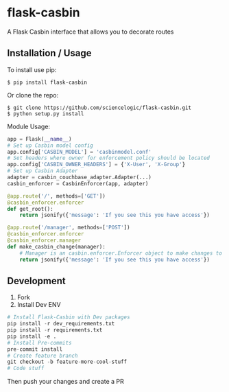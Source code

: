 flask-casbin
===============================

A Flask Casbin interface that allows you to decorate routes

Installation / Usage
--------------------

To install use pip:
```
$ pip install flask-casbin
```

Or clone the repo:
```
$ git clone https://github.com/sciencelogic/flask-casbin.git
$ python setup.py install
```

Module Usage:
```python
app = Flask(__name__)
# Set up Casbin model config
app.config['CASBIN_MODEL'] = 'casbinmodel.conf'
# Set headers where owner for enforcement policy should be located
app.config['CASBIN_OWNER_HEADERS'] = {'X-User', 'X-Group'}
# Set up Casbin Adapter
adapter = casbin_couchbase_adapter.Adapter(...)
casbin_enforcer = CasbinEnforcer(app, adapter)

@app.route('/', methods=['GET'])
@casbin_enforcer.enforcer
def get_root():
    return jsonify({'message': 'If you see this you have access'})

@app.route('/manager', methods=['POST'])
@casbin_enforcer.enforcer
@casbin_enforcer.manager
def make_casbin_change(manager):
    # Manager is an casbin.enforcer.Enforcer object to make changes to Casbin
    return jsonify({'message': 'If you see this you have access'})
```

Development
------------
1. Fork
2. Install Dev ENV
```python
# Install Flask-Casbin with Dev packages
pip install -r dev_requirements.txt
pip install -r requirements.txt
pip install -e .
# Install Pre-commits
pre-commit install
# Create feature branch
git checkout -b feature-more-cool-stuff
# Code stuff
```
Then push your changes and create a PR


